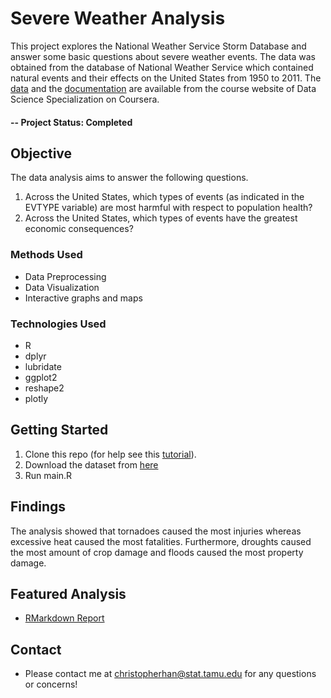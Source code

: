 # Severe Weather Analysis
This project explores the National Weather Service Storm Database and answer some basic questions about severe weather events. The data was obtained from the database of National Weather Service which contained natural events and their effects on the United States from 1950 to 2011. The [data](https://d396qusza40orc.cloudfront.net/repdata%2Fpeer2_doc%2Fpd01016005curr.pdf) and the [documentation](https://d396qusza40orc.cloudfront.net/repdata%2Fpeer2_doc%2Fpd01016005curr.pdf) are available from the course website of Data Science Specialization on Coursera. 
#### -- Project Status: Completed

## Objective
The data analysis aims to answer the following questions.

1. Across the United States, which types of events (as indicated in the EVTYPE variable) are most harmful with respect to population health?
2. Across the United States, which types of events have the greatest economic consequences?

### Methods Used
* Data Preprocessing
* Data Visualization
* Interactive graphs and maps

### Technologies Used
* R 
* dplyr
* lubridate
* ggplot2
* reshape2
* plotly

## Getting Started

1. Clone this repo (for help see this [tutorial](https://help.github.com/articles/cloning-a-repository/)).
2. Download the dataset from [here](https://d396qusza40orc.cloudfront.net/repdata%2Fdata%2FStormData.csv.bz2)
3. Run main.R

## Findings

The analysis showed that tornadoes caused the most injuries whereas excessive heat caused the most fatalities. Furthermore, droughts caused the most amount of crop damage and floods caused the most property damage.

## Featured Analysis
* [RMarkdown Report](https://rpubs.com/chris_han/severeweather)

## Contact
* Please contact me at christopherhan@stat.tamu.edu for any questions or concerns!
